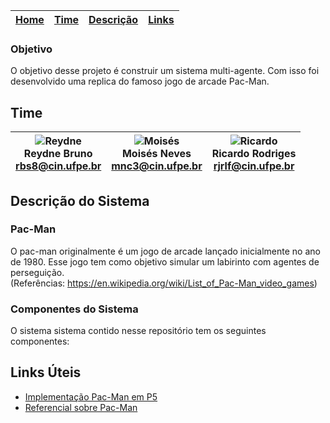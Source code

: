 | [Home]() | [Time](https) | [Descrição](/artefatos/) | [Links]() |
|-|-|-|-|


### Objetivo
O objetivo desse projeto é construir um sistema multi-agente. Com isso foi desenvolvido uma replica do famoso jogo de  arcade Pac-Man.


## Time
|![Reydne]() <br>Reydne Bruno<br>rbs8@cin.ufpe.br|![Moisés]() <br>Moisés Neves<br><mnc3@cin.ufpe.br>| ![Ricardo]() <br>Ricardo Rodriges<br><rjrlf@cin.ufpe.br>
|-|-|-|

## Descrição do Sistema 
### Pac-Man
  O pac-man originalmente é um jogo de arcade lançado inicialmente no ano de 1980. Esse jogo tem como objetivo simular um labirinto com agentes de perseguição.   
(Referências: https://en.wikipedia.org/wiki/List_of_Pac-Man_video_games)

### Componentes do Sistema 
  O sistema sistema contido nesse repositório tem os seguintes componentes:  


## Links Úteis
- [Implementação Pac-Man em P5](https://www.youtube.com/watch?v=gz9kNwwglsc&t=8172s&ab_channel=Kaelinator)
- [Referencial sobre Pac-Man](https://en.wikipedia.org/wiki/List_of_Pac-Man_video_games)

